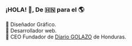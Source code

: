 ### ¡HOLA! 👋, De 🇭🇳 para el 🌎

<!--
**KenetOrellana/kenetorellana** is a ✨ _special_ ✨ repository because its `README.md` (this file) appears on your GitHub profile.

Here are some ideas to get you started:

- 🔭 I’m currently working on ...
- 🌱 I’m currently learning ...
- 👯 I’m looking to collaborate on ...
- 🤔 I’m looking for help with ...
- 💬 Ask me about ...
- 📫 How to reach me: ...
- 😄 Pronouns: ...
- ⚡ Fun fact: ...
-->
📌 Diseñador Gráfico.  
📌 Desarrollador web.  
📌 CEO Fundador de [Diario GOLAZO](https://diariodeportivogolazohonduras.blogspot.com/) de Honduras.  
